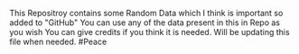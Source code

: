 This Repositroy contains some Random Data which I think is important so added to "GitHub"
You can use any of the data present in this in Repo as you wish
You can give credits if you think it is needed.
Will be updating this file when needed.
#Peace 

